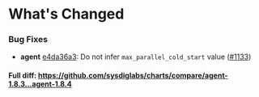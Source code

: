 # What's Changed

### Bug Fixes
- **agent** [e4da36a3](https://github.com/sysdiglabs/charts/commit/e4da36a3638c849b36660656f6e04dd5bb09fad2): Do not infer `max_parallel_cold_start` value ([#1133](https://github.com/sysdiglabs/charts/issues/1133))

#### Full diff: https://github.com/sysdiglabs/charts/compare/agent-1.8.3...agent-1.8.4
